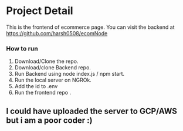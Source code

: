 # Project Detail

This is the frontend of ecommerce page.
You can visit the backend at https://github.com/harsh0508/ecomNode

### How to run

1. Download/Clone the repo.
2. Download/clone Backend repo.
3. Run Backend using node index.js / npm start.
4. Run the local server on NGROk.
5. Add the id to .env
6. Run the frontend repo .

## I could have uploaded the server to GCP/AWS but i am a poor coder :)
